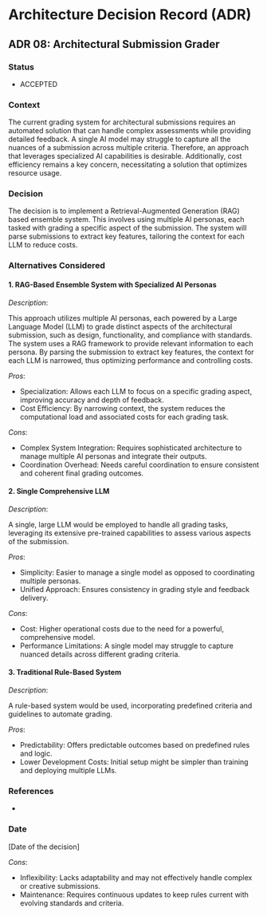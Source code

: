 # Architecture Decision Record (ADR)

## ADR 08: Architectural Submission Grader

### Status

- ACCEPTED

### Context

The current grading system for architectural submissions requires an automated solution that can handle complex assessments while providing detailed feedback. A single AI model may struggle to capture all the nuances of a submission across multiple criteria. Therefore, an approach that leverages specialized AI capabilities is desirable. Additionally, cost efficiency remains a key concern, necessitating a solution that optimizes resource usage.

### Decision

The decision is to implement a Retrieval-Augmented Generation (RAG) based ensemble system. This involves using multiple AI personas, each tasked with grading a specific aspect of the submission. The system will parse submissions to extract key features, tailoring the context for each LLM to reduce costs.

### Alternatives Considered

#### 1. RAG-Based Ensemble System with Specialized AI Personas

*Description*:

This approach utilizes multiple AI personas, each powered by a Large Language Model (LLM) to grade distinct aspects of the architectural submission, such as design, functionality, and compliance with standards. The system uses a RAG framework to provide relevant information to each persona. By parsing the submission to extract key features, the context for each LLM is narrowed, thus optimizing performance and controlling costs.

*Pros*:
- Specialization: Allows each LLM to focus on a specific grading aspect, improving accuracy and depth of feedback.
- Cost Efficiency: By narrowing context, the system reduces the computational load and associated costs for each grading task.

*Cons*:
- Complex System Integration: Requires sophisticated architecture to manage multiple AI personas and integrate their outputs.
- Coordination Overhead: Needs careful coordination to ensure consistent and coherent final grading outcomes.

#### 2. Single Comprehensive LLM

*Description*:

A single, large LLM would be employed to handle all grading tasks, leveraging its extensive pre-trained capabilities to assess various aspects of the submission.

*Pros*:
- Simplicity: Easier to manage a single model as opposed to coordinating multiple personas.
- Unified Approach: Ensures consistency in grading style and feedback delivery.

*Cons*:
- Cost: Higher operational costs due to the need for a powerful, comprehensive model.
- Performance Limitations: A single model may struggle to capture nuanced details across different grading criteria.

#### 3. Traditional Rule-Based System

*Description*:

A rule-based system would be used, incorporating predefined criteria and guidelines to automate grading.

*Pros*:
- Predictability: Offers predictable outcomes based on predefined rules and logic.
- Lower Development Costs: Initial setup might be simpler than training and deploying multiple LLMs.

### References
- 

### Date
[Date of the decision]

*Cons*:
- Inflexibility: Lacks adaptability and may not effectively handle complex or creative submissions.
- Maintenance: Requires continuous updates to keep rules current with evolving standards and criteria.
